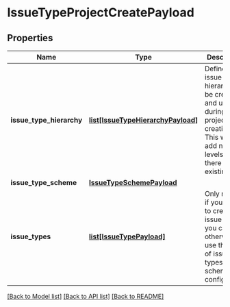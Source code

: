 # IssueTypeProjectCreatePayload

## Properties
Name | Type | Description | Notes
------------ | ------------- | ------------- | -------------
**issue_type_hierarchy** | [**list[IssueTypeHierarchyPayload]**](IssueTypeHierarchyPayload.md) | Defines the issue type hierarhy to be created and used during this project creation. This will only add new levels if there isn&#x27;t an existing level | [optional] 
**issue_type_scheme** | [**IssueTypeSchemePayload**](IssueTypeSchemePayload.md) |  | [optional] 
**issue_types** | [**list[IssueTypePayload]**](IssueTypePayload.md) | Only needed if you want to create issue types, you can otherwise use the ids of issue types in the scheme configuration | [optional] 

[[Back to Model list]](../README.md#documentation-for-models) [[Back to API list]](../README.md#documentation-for-api-endpoints) [[Back to README]](../README.md)

